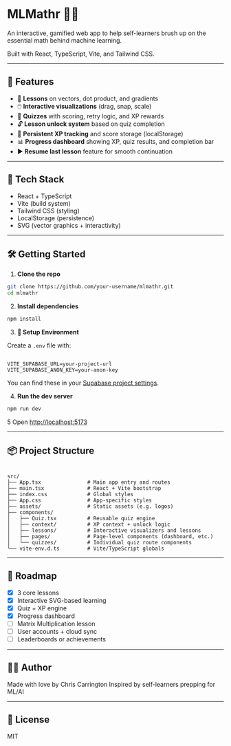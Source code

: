# MLMathr 🧠📐

An interactive, gamified web app to help self-learners brush up on the essential math behind machine learning.

Built with React, TypeScript, Vite, and Tailwind CSS.

---

## 🚀 Features

- 🧮 **Lessons** on vectors, dot product, and gradients
- 🖱️ **Interactive visualizations** (drag, snap, scale)
- 🧠 **Quizzes** with scoring, retry logic, and XP rewards
- 🔓 **Lesson unlock system** based on quiz completion
- 🌟 **Persistent XP tracking** and score storage (localStorage)
- 📊 **Progress dashboard** showing XP, quiz results, and completion bar
- ▶️ **Resume last lesson** feature for smooth continuation

---

## 🧰 Tech Stack

- React + TypeScript
- Vite (build system)
- Tailwind CSS (styling)
- LocalStorage (persistence)
- SVG (vector graphics + interactivity)

---

## 🛠️ Getting Started

1. **Clone the repo**

```bash
git clone https://github.com/your-username/mlmathr.git
cd mlmathr
````

2. **Install dependencies**

```bash
npm install
```

3. **🔐 Setup Environment**

Create a `.env` file with:

```

VITE_SUPABASE_URL=your-project-url
VITE_SUPABASE_ANON_KEY=your-anon-key

```

You can find these in your [Supabase project settings](https://app.supabase.com).


4. **Run the dev server**

```bash
npm run dev
```

5 Open [http://localhost:5173](http://localhost:5173)

---

## 📦 Project Structure

```

src/
├── App.tsx               # Main app entry and routes
├── main.tsx              # React + Vite bootstrap
├── index.css             # Global styles
├── App.css               # App-specific styles
├── assets/               # Static assets (e.g. logos)
├── components/
│   ├── Quiz.tsx          # Reusable quiz engine
│   ├── context/          # XP context + unlock logic
│   ├── lessons/          # Interactive visualizers and lessons
│   ├── pages/            # Page-level components (dashboard, etc.)
│   └── quizzes/          # Individual quiz route components
└── vite-env.d.ts         # Vite/TypeScript globals

```

---

## 📌 Roadmap

* [x] 3 core lessons
* [x] Interactive SVG-based learning
* [x] Quiz + XP engine
* [x] Progress dashboard
* [ ] Matrix Multiplication lesson
* [ ] User accounts + cloud sync
* [ ] Leaderboards or achievements

---

## 🧑‍💻 Author

Made with love by Chris Carrington
Inspired by self-learners prepping for ML/AI

---

## 📖 License

MIT

